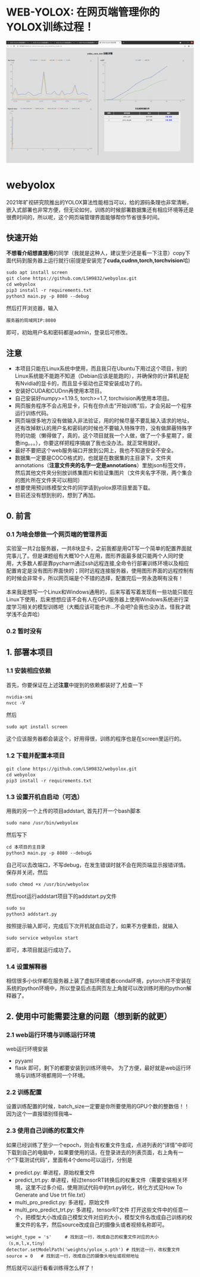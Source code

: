 # WEB-YOLOX: 在网页端管理你的YOLOX训练过程！

<div align="center"><img src="src/00.png"></div>

# webyolox
2021年旷视研究院推出的YOLOX算法性能相当可以，给的源码条理也非常清晰，嵌入式部署也非常方便，但无论如何，训练的时候部署数据集还有相应环境等还是很费时间的，所以呢，这个网页端管理界面能够帮你节省很多时间。
## 快速开始
**不想看介绍想直接用**的同学（我就是这种人，建议至少还是看一下注意）copy下面代码到服务器上运行就行(前提是安装完了**cuda,cudnn,torch,torchvision**哈)
```shell
sudo apt install screen
git clone https://github.com/LSH9832/webyolox.git
cd webyolox
pip3 install -r requirements.txt
python3 main.py -p 8080 --debug
```
然后打开浏览器，输入
```shell
服务器的局域网IP:8080
```
即可，初始用户名和密码都是admin，登录后可修改。
## 注意
- 本项目只能在Linux系统中使用，而且我只在Ubuntu下用过这个项目，别的Linux系统能不能跑不知道（Debian应该是能跑的），并确保你的计算机是配有Nvidia的显卡的，而且显卡驱动也正常安装成功了的。
- 安装好CUDA和CUDnn再使用本项目。
- 自己安装好numpy>=1.19.5, torch>=1.7, torchvision再使用本项目。
- 网页服务程序不会占用显卡，只有在你点击“开始训练”后，才会另起一个程序运行训练代码。
- 网页端很多地方没有做输入非法验证，用的时候尽量不要乱输入请求的地址，还有改掉默认的用户名和密码的时候也不要输入特殊字符，没有做屏蔽特殊字符的功能（懒得做了，真的，这个项目就我一个人做，做了一个多星期了，疲惫ing。。。），你要这样把程序搞崩了我也没办法。就正常用就好。
- 最好不要把这个web服务端口开放到公网上，我也不知道安全不安全。
- 数据集一定要是COCO格式的，也就是在数据集的主目录下，文件夹annotations（**注意文件夹的名字一定是annotations**）里放json标签文件，然后其他文件夹分别放训练集图片和验证集图片（文件夹名字不限，两个集合的图片所在文件夹可以相同）
- 想要使用预训练模型文件的同学请到yolox原项目里面下载。
- 目前还没有想到别的，想到了再加。

## 0. 前言
### 0.1 为啥会想做一个网页端的管理界面
实验室一共2台服务器，一共8块显卡，之前我都是用QT写一个简单的配置界面就完事儿了。但是课题组有大概10个人在用，图形界面最多就只能两个人同时使用，大多数人都是靠pycharm通过ssh远程连接,全命令行部署训练环境以及相应配置肯定是没有图形界面快的；同时远程连接服务器，使用图形界面的远程控制有的时候会非常卡，所以网页端是个不错的选择，配置完后一劳永逸啊有没有！<br><br>
本来我是想写一个Linux和Windows通用的，后来写着写着发现有一些功能只能在Linux下使用，后来想想应该不会有人在GPU服务器上使用Windows系统进行深度学习相关的模型训练吧（大概应该可能也许...不会吧?会我也没办法，怪我才疏学浅不会弄哈）
### 0.2 暂时没有
## 1. 部署本项目
### 1.1 安装相应依赖
首先，你要保证在上述**注意**中提到的依赖都装好了,检查一下
```shell
nvidia-smi
nvcc -V
```
然后
```shell
sudo apt install screen
```
这个应该服务器都会装这个，好用得很，训练的程序也是在screen里运行的。
### 1.2 下载并配置本项目
```shell
git clone https://github.com/LSH9832/webyolox.git
cd webyolox
pip3 install -r requirements.txt
```
### 1.3 设置开机自启动（可选）
用我的另一个上传的项目addstart, 首先打开一个bash脚本
```shell
sudo nano /usr/bin/webyolox
```
然后写下
```shell
cd 本项目的主目录
python3 main.py -p 8080 --debug&
```
自己可以去改端口，不写debug，在发生错误时就不会在网页端显示报错详情。
保存并关闭，然后
```shell
sudo chmod +x /usr/bin/webyolox
```
然后root运行addstart项目下的addstart.py文件
```shell
sudo su
python3 addstart.py
```
按照提示输入即可，完成后下次开机就自启动了，如果不方便重启，就输入
```shell
sudo service webyolox start
```
即可，本项目就运行成功了。

### 1.4 设置解释器
相信很多小伙伴都在服务器上装了虚拟环境或者conda环境，pytorch并不安装在系统的python环境中，所以登录后点击网页左上角就可以改训练时用的python解释器了。

## 2. 使用中可能需要注意的问题（想到新的就更）
### 2.1 web运行环境与训练运行环境
web运行环境安装
- pyyaml
- flask
即可，剩下的都要安装到训练环境中。
为了方便，最好就是web运行环境与训练环境都用同一个环境。
### 2.2 训练配置
设置训练配置的时候，batch_size一定要是你所要使用的GPU个数的整数倍！！因为这个一直报错别怪我咯~
### 2.3 使用自己训练的权重文件
如果已经训练了至少一个epoch，则会有权重文件生成，点进列表的“详情”中即可下载到自己的电脑中，如果要使用的话，在登录进去的列表页面，右上角有一个“下载测试代码”，里面有4个demo可以运行，分别是
- predict.py: 单进程，原始权重文件
- predict_trt.py: 单进程，经过tensorRT转换后的权重文件（需要安装相关环境，这里不过多介绍，使用测试代码中的trt.py转化，转化方式见How To Generate and Use trt file.txt）
- multi_pro_predict.py: 多进程，原始文件
- multi_pro_predict_trt.py: 多进程，tensorRT文件
打开这些文件中的任意一个，把模型大小改成自己模型文件对应的大小，模型文件名改成自己训练的权重文件的名字，然后source改成自己的摄像头或者视频名称即可。
```python3
weight_type = 's'     # 找到这一行，改成自己的权重文件对应的大小（s,m,l,x,tiny）
detector.setModelPath('weights/yolox_s.pth') # 找到这一行，改权重文件
source = 0   # 找到这一行，改成自己的摄像头地址或视频地址
```
然后就可以运行看看训练得怎么样了！
